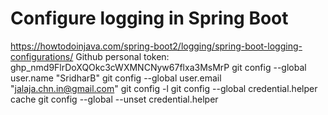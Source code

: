 # Configure logging in Spring Boot
https://howtodoinjava.com/spring-boot2/logging/spring-boot-logging-configurations/
Github personal token: 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
git config --global user.name "SridharB"
git config --global user.email "jalaja.chn.in@gmail.com"
git config -l
git config --global credential.helper cache
git config --global --unset credential.helper